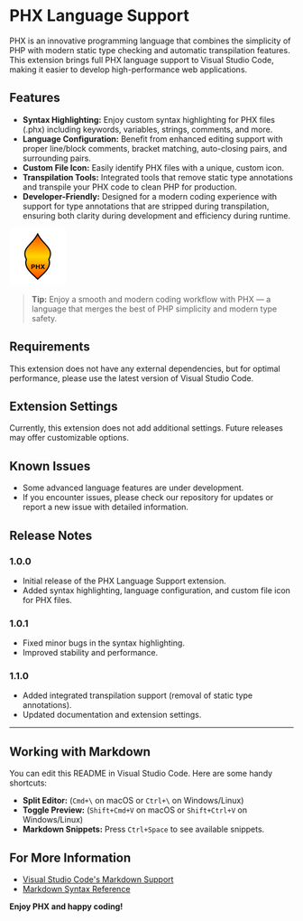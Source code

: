 # PHX Language Support

PHX is an innovative programming language that combines the simplicity of PHP with modern static type checking and automatic transpilation features. This extension brings full PHX language support to Visual Studio Code, making it easier to develop high-performance web applications.

## Features

- **Syntax Highlighting:** Enjoy custom syntax highlighting for PHX files (.phx) including keywords, variables, strings, comments, and more.
- **Language Configuration:** Benefit from enhanced editing support with proper line/block comments, bracket matching, auto-closing pairs, and surrounding pairs.
- **Custom File Icon:** Easily identify PHX files with a unique, custom icon.
- **Transpilation Tools:** Integrated tools that remove static type annotations and transpile your PHX code to clean PHP for production.
- **Developer-Friendly:** Designed for a modern coding experience with support for type annotations that are stripped during transpilation, ensuring both clarity during development and efficiency during runtime.

![PHX Syntax Highlighting](images/phx-syntax.png)

> **Tip:** Enjoy a smooth and modern coding workflow with PHX — a language that merges the best of PHP simplicity and modern type safety.

## Requirements

This extension does not have any external dependencies, but for optimal performance, please use the latest version of Visual Studio Code.

## Extension Settings

Currently, this extension does not add additional settings. Future releases may offer customizable options.

## Known Issues

- Some advanced language features are under development.
- If you encounter issues, please check our repository for updates or report a new issue with detailed information.

## Release Notes

### 1.0.0
- Initial release of the PHX Language Support extension.
- Added syntax highlighting, language configuration, and custom file icon for PHX files.

### 1.0.1
- Fixed minor bugs in the syntax highlighting.
- Improved stability and performance.

### 1.1.0
- Added integrated transpilation support (removal of static type annotations).
- Updated documentation and extension settings.

---

## Working with Markdown

You can edit this README in Visual Studio Code. Here are some handy shortcuts:

- **Split Editor:** (`Cmd+\` on macOS or `Ctrl+\` on Windows/Linux)
- **Toggle Preview:** (`Shift+Cmd+V` on macOS or `Shift+Ctrl+V` on Windows/Linux)
- **Markdown Snippets:** Press `Ctrl+Space` to see available snippets.

## For More Information

- [Visual Studio Code's Markdown Support](http://code.visualstudio.com/docs/languages/markdown)
- [Markdown Syntax Reference](https://help.github.com/articles/markdown-basics/)

**Enjoy PHX and happy coding!**
